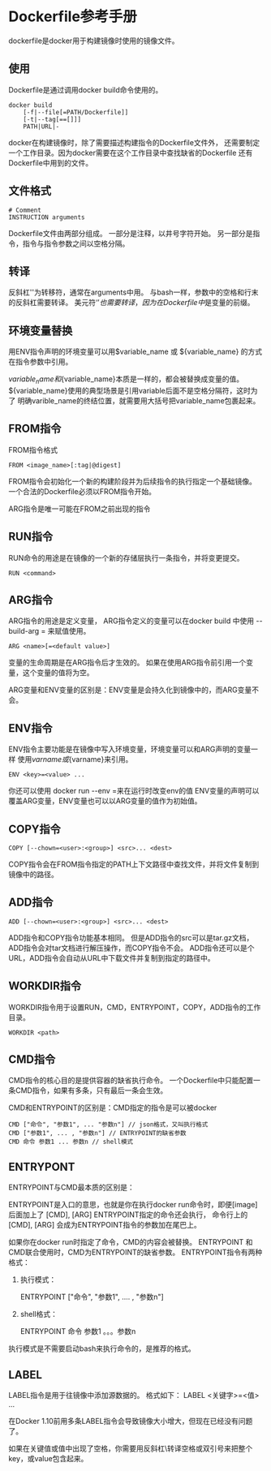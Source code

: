 # Dockerfile参考手册

dockerfile是docker用于构建镜像时使用的镜像文件。

## 使用

Dockerfile是通过调用docker build命令使用的。

	
	docker build 
		[-f|--file[=PATH/Dockerfile]] 
		[-t|--tag[==[]]]
		PATH|URL|-

docker在构建镜像时，除了需要描述构建指令的Dockerfile文件外，
还需要制定一个工作目录。因为docker需要在这个工作目录中查找缺省的Dockerfile
还有Dockerfile中用到的文件。

## 文件格式

	# Comment
	INSTRUCTION arguments

Dockerfile文件由两部分组成。
一部分是注释，以井号字符开始。
另一部分是指令，指令与指令参数之间以空格分隔。

## 转译

反斜杠'\'为转移符，通常在arguments中用。
与bash一样，参数中的空格和行末的反斜杠需要转译。
美元符‘$’也需要转译，因为在Dockerfile中$是变量的前缀。


## 环境变量替换

用ENV指令声明的环境变量可以用$variable_name 或 ${variable_name}
的方式在指令参数中引用。

$variable_name和${variable_name}本质是一样的，都会被替换成变量的值。
${variable_name}使用的典型场景是引用variable后面不是空格分隔符，这时为了
明确varible_name的终结位置，就需要用大括号把variable_name包裹起来。

## FROM指令

FROM指令格式

	FROM <image_name>[:tag|@digest]

FROM指令会初始化一个新的构建阶段并为后续指令的执行指定一个基础镜像。
一个合法的Dockerfile必须以FROM指令开始。

ARG指令是唯一可能在FROM之前出现的指令

## RUN指令
RUN命令的用途是在镜像的一个新的存储层执行一条指令，并将变更提交。

	RUN <command>
	
## ARG指令

ARG指令的用途是定义变量， ARG指令定义的变量可以在docker build 中使用
--build-arg <varname>=<value> 来赋值使用。

	ARG <name>[=<default value>]

变量的生命周期是在ARG指令后才生效的。
如果在使用ARG指令前引用一个变量，这个变量的值将为空。

ARG变量和ENV变量的区别是：ENV变量是会持久化到镜像中的，而ARG变量不会。

## ENV指令

ENV指令主要功能是在镜像中写入环境变量，环境变量可以和ARG声明的变量一样
使用$varname或${varname}来引用。

	ENV <key>=<value> ...

你还可以使用 docker run --env <key>=<value>来在运行时改变env的值
ENV变量的声明可以覆盖ARG变量，ENV变量也可以以ARG变量的值作为初始值。

## COPY指令

	COPY [--chown=<user>:<group>] <src>... <dest>

COPY指令会在FROM指令指定的PATH上下文路径中查找文件，并将文件复制到镜像中的<dest>路径。

## ADD指令

	ADD [--chown=<user>:<group>] <src>... <dest>

ADD指令和COPY指令功能基本相同。
但是ADD指令的src可以是tar.gz文档，ADD指令会对tar文档进行解压操作，而COPY指令不会。
ADD指令还可以是个URL，ADD指令会自动从URL中下载文件并复制到<dest>指定的路径中。

## WORKDIR指令

WORKDIR指令用于设置RUN，CMD，ENTRYPOINT，COPY，ADD指令的工作目录。

	WORKDIR <path>

## CMD指令

CMD指令的核心目的是提供容器的缺省执行命令。
一个Dockerfile中只能配置一条CMD指令，如果有多条，只有最后一条会生效。

CMD和ENTRYPOINT的区别是：CMD指定的指令是可以被docker
	
	CMD ["命令", "参数1", ... "参数n"] // json格式，又叫执行格式
	CMD ["参数1", ... , "参数n"] // ENTRYPOINT的缺省参数
	CMD 命令 参数1 ... 参数n // shell模式

## ENTRYPONT

ENTRYPOINT与CMD最本质的区别是：

ENTRYPOINT是入口的意思，也就是你在执行docker run命令时，即便[image] 后面加上了
[CMD], [ARG] ENTRYPOINT指定的命令还会执行，
命令行上的[CMD], [ARG] 会成为ENTRYPOINT指令的参数加在尾巴上。

如果你在docker run时指定了命令，CMD的内容会被替换。
ENTRYPOINT 和 CMD联合使用时，CMD为ENTRYPOINT的缺省参数。
ENTRYPOINT指令有两种格式：
1. 执行模式：
	
	
	ENTRYPOINT ["命令", "参数1", .... , "参数n"]

2. shell格式：
	

	ENTRYPOINT 命令 参数1 。。。参数n

执行模式是不需要启动bash来执行命令的，是推荐的格式。



## LABEL

LABEL指令是用于往镜像中添加源数据的。
格式如下：
	LABEL <关键字>=<值> ...

在Docker 1.10前用多条LABEL指令会导致镜像大小增大，但现在已经没有问题了。

如果在关键值或值中出现了空格，你需要用反斜杠\转译空格或双引号来把整个key，或value包含起来。





	


